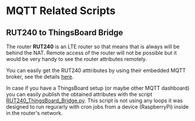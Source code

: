 # MQTT Related Scripts

## RUT240 to ThingsBoard Bridge

The router __RUT240__ is an LTE router so that means that is always will be behind the NAT. Remote access of the router will not be possible but it would be very handy to see the router attributes remotely.

You can easily get the RUT240 atttributes by using their embedded MQTT broker, see the details [here](https://wiki.teltonika-networks.com/view/RUT240_MQTT). 

In case if you have a ThingsBoard setup (or maybe other MQTT dashboard) you can easily publish the obtained attributes with the script [RUT240_ThingsBoard_Bridge.py](https://github.com/aattila/mqtt/blob/master/RUT240_ThingsBoard_Bridge.py). This script is not using any loops it was designed to run regurarly with cron jobs from a device (RaspberryPi) inside in the router's network.
